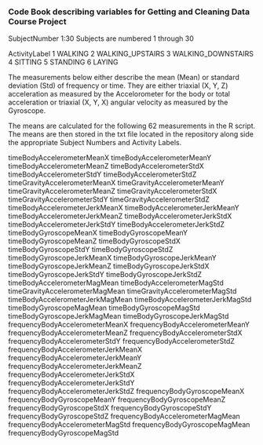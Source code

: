 ### Code Book describing variables for Getting and Cleaning Data Course Project

SubjectNumber
	1:30 Subjects are numbered 1 through 30

ActivityLabel
	1  WALKING
	2  WALKING_UPSTAIRS
	3  WALKING_DOWNSTAIRS
	4  SITTING
	5  STANDING
	6  LAYING

The measurements below either describe the mean (Mean) or standard deviation (Std) of frequency or time. They are either triaxial (X, Y, Z) acceleration as measured by the Accelorometer for the body or total acceleration or triaxial (X, Y, X) angular velocity as measured by the Gyroscope.

The means are calculated for the following 62 measurements in the R script. The means are then stored in the txt file located in the repository along side the appropriate Subject Numbers and Activity Labels.

timeBodyAccelerometerMeanX
timeBodyAccelerometerMeanY
timeBodyAccelerometerMeanZ
timeBodyAccelerometerStdX
timeBodyAccelerometerStdY
timeBodyAccelerometerStdZ
timeGravityAccelerometerMeanX
timeGravityAccelerometerMeanY
timeGravityAccelerometerMeanZ
timeGravityAccelerometerStdX
timeGravityAccelerometerStdY
timeGravityAccelerometerStdZ
timeBodyAccelerometerJerkMeanX
timeBodyAccelerometerJerkMeanY     
timeBodyAccelerometerJerkMeanZ
timeBodyAccelerometerJerkStdX
timeBodyAccelerometerJerkStdY
timeBodyAccelerometerJerkStdZ
timeBodyGyroscopeMeanX
timeBodyGyroscopeMeanY
timeBodyGyroscopeMeanZ
timeBodyGyroscopeStdX
timeBodyGyroscopeStdY
timeBodyGyroscopeStdZ
timeBodyGyroscopeJerkMeanX
timeBodyGyroscopeJerkMeanY
timeBodyGyroscopeJerkMeanZ
timeBodyGyroscopeJerkStdX
timeBodyGyroscopeJerkStdY
timeBodyGyroscopeJerkStdZ
timeBodyAccelerometerMagMean
timeBodyAccelerometerMagStd
timeGravityAccelerometerMagMean
timeGravityAccelerometerMagStd
timeBodyAccelerometerJerkMagMean
timeBodyAccelerometerJerkMagStd
timeBodyGyroscopeMagMean
timeBodyGyroscopeMagStd
timeBodyGyroscopeJerkMagMean
timeBodyGyroscopeJerkMagStd 
frequencyBodyAccelerometerMeanX
frequencyBodyAccelerometerMeanY
frequencyBodyAccelerometerMeanZ
frequencyBodyAccelerometerStdX
frequencyBodyAccelerometerStdY
frequencyBodyAccelerometerStdZ
frequencyBodyAccelerometerJerkMeanX
frequencyBodyAccelerometerJerkMeanY
frequencyBodyAccelerometerJerkMeanZ
frequencyBodyAccelerometerJerkStdX
frequencyBodyAccelerometerJerkStdY
frequencyBodyAccelerometerJerkStdZ
frequencyBodyGyroscopeMeanX
frequencyBodyGyroscopeMeanY
frequencyBodyGyroscopeMeanZ
frequencyBodyGyroscopeStdX
frequencyBodyGyroscopeStdY
frequencyBodyGyroscopeStdZ
frequencyBodyAccelerometerMagMean
frequencyBodyAccelerometerMagStd
frequencyBodyGyroscopeMagMean
frequencyBodyGyroscopeMagStd
